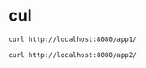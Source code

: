 # cul

```shell
curl http://localhost:8080/app1/
```

```shell
curl http://localhost:8080/app2/
```

